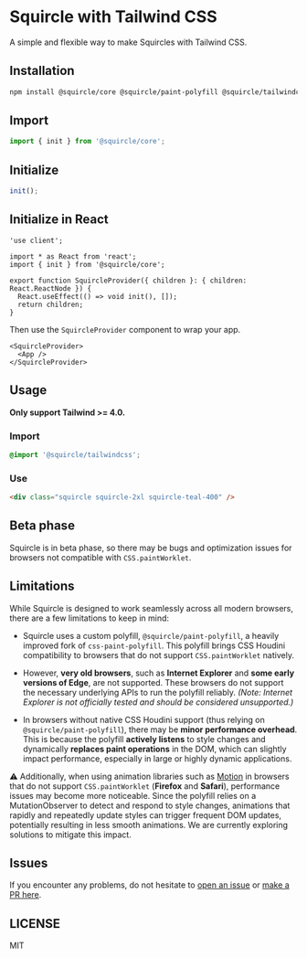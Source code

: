 # Squircle with Tailwind CSS

A simple and flexible way to make Squircles with Tailwind CSS.

## Installation

```bash
npm install @squircle/core @squircle/paint-polyfill @squircle/tailwindcss
```

## Import

```ts
import { init } from '@squircle/core';
```

## Initialize

```ts
init();
```

## Initialize in React

```tsx title="squircle-provider.tsx"
'use client';

import * as React from 'react';
import { init } from '@squircle/core';

export function SquircleProvider({ children }: { children: React.ReactNode }) {
  React.useEffect(() => void init(), []);
  return children;
}
```

Then use the `SquircleProvider` component to wrap your app.

```tsx
<SquircleProvider>
  <App />
</SquircleProvider>
```

## Usage

**Only support Tailwind >= 4.0.**

### Import

```css title="globals.css"
@import '@squircle/tailwindcss';
```

### Use

```html
<div class="squircle squircle-2xl squircle-teal-400" />
```

## Beta phase

Squircle is in beta phase, so there may be bugs and optimization issues for browsers not compatible with `CSS.paintWorklet`.

## Limitations

While Squircle is designed to work seamlessly across all modern browsers, there are a few limitations to keep in mind:

- Squircle uses a custom polyfill, `@squircle/paint-polyfill`, a heavily improved fork of `css-paint-polyfill`.
  This polyfill brings CSS Houdini compatibility to browsers that do not support `CSS.paintWorklet` natively.

- However, **very old browsers**, such as **Internet Explorer** and **some early versions of Edge**, are not supported. These browsers do not support the necessary underlying APIs to run the polyfill reliably.
  _(Note: Internet Explorer is not officially tested and should be considered unsupported.)_

- In browsers without native CSS Houdini support (thus relying on `@squircle/paint-polyfill`), there may be **minor performance overhead**.
  This is because the polyfill **actively listens** to style changes and dynamically **replaces paint operations** in the DOM, which can slightly impact performance, especially in large or highly dynamic applications.

⚠ Additionally, when using animation libraries such as [Motion](https://motion.dev/) in browsers that do not support `CSS.paintWorklet` (**Firefox** and **Safari**), performance issues may become more noticeable.
Since the polyfill relies on a MutationObserver to detect and respond to style changes, animations that rapidly and repeatedly update styles can trigger frequent DOM updates, potentially resulting in less smooth animations.
We are currently exploring solutions to mitigate this impact.

## Issues

If you encounter any problems, do not hesitate to [open an issue](https://github.com/imskyleen/squircle/issues) or [make a PR here](https://github.com/imskyleen/squircle).

## LICENSE

MIT
